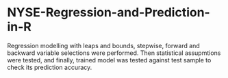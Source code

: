 # NYSE-Regression-and-Prediction-in-R
Regression modelling with leaps and bounds, stepwise, forward and backward variable selections were performed. Then statistical assupmtions were tested, and finally, trained model was tested against test sample to check its prediction accuracy.
